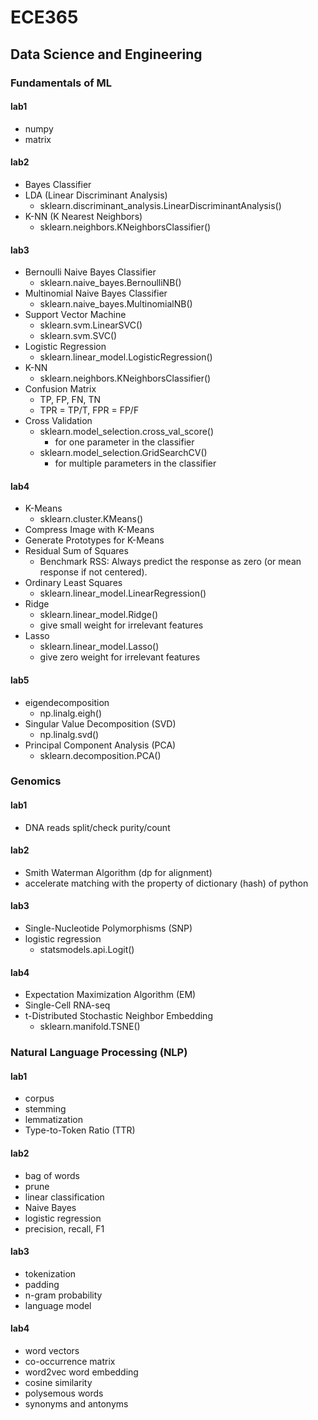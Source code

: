 # ECE365
## Data Science and Engineering

### Fundamentals of ML
#### lab1
- numpy
- matrix

#### lab2
- Bayes Classifier
- LDA (Linear Discriminant Analysis)
    - sklearn.discriminant_analysis.LinearDiscriminantAnalysis()
- K-NN (K Nearest Neighbors)
    - sklearn.neighbors.KNeighborsClassifier()

#### lab3
- Bernoulli Naive Bayes Classifier
    - sklearn.naive_bayes.BernoulliNB()
- Multinomial Naive Bayes Classifier
    - sklearn.naive_bayes.MultinomialNB()
- Support Vector Machine
    - sklearn.svm.LinearSVC()
    - sklearn.svm.SVC()
- Logistic Regression
    - sklearn.linear_model.LogisticRegression()
- K-NN
    - sklearn.neighbors.KNeighborsClassifier()
- Confusion Matrix
    - TP, FP, FN, TN
    - TPR = TP/T, FPR = FP/F
- Cross Validation
    - sklearn.model_selection.cross_val_score()
        - for one parameter in the classifier
    - sklearn.model_selection.GridSearchCV()
        - for multiple parameters in the classifier

#### lab4
- K-Means
    - sklearn.cluster.KMeans()
- Compress Image with K-Means
- Generate Prototypes for K-Means
- Residual Sum of Squares
    - Benchmark RSS: Always predict the response as zero (or mean response if not centered).
- Ordinary Least Squares
    - sklearn.linear_model.LinearRegression()
- Ridge
    - sklearn.linear_model.Ridge()
    - give small weight for irrelevant features
- Lasso
    - sklearn.linear_model.Lasso()
    - give zero weight for irrelevant features

#### lab5
- eigendecomposition
    - np.linalg.eigh()
- Singular Value Decomposition (SVD)
    - np.linalg.svd()
- Principal Component Analysis (PCA)
    - sklearn.decomposition.PCA()

### Genomics
#### lab1
- DNA reads split/check purity/count

#### lab2
- Smith Waterman Algorithm (dp for alignment)
- accelerate matching with the property of dictionary (hash) of python

#### lab3
- Single-Nucleotide Polymorphisms (SNP)
- logistic regression
    - statsmodels.api.Logit()

#### lab4
- Expectation Maximization Algorithm (EM)
- Single-Cell RNA-seq
- t-Distributed Stochastic Neighbor Embedding
    - sklearn.manifold.TSNE()

### Natural Language Processing (NLP)
#### lab1
- corpus
- stemming
- lemmatization
- Type-to-Token Ratio (TTR)

#### lab2
- bag of words
- prune
- linear classification
- Naive Bayes
- logistic regression
- precision, recall, F1

#### lab3
- tokenization
- padding
- n-gram probability
- language model

#### lab4
- word vectors
- co-occurrence matrix
- word2vec word embedding
- cosine similarity
- polysemous words
- synonyms and antonyms

